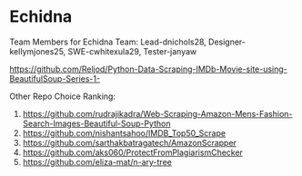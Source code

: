 # Echidna
Team Members for Echidna Team: Lead-dnichols28, Designer-kellymjones25, SWE-cwhitexula29, Tester-janyaw

https://github.com/Reljod/Python-Data-Scraping-IMDb-Movie-site-using-BeautifulSoup-Series-1-

Other Repo Choice Ranking:

1) https://github.com/rudrajikadra/Web-Scraping-Amazon-Mens-Fashion-Search-Images-Beautiful-Soup-Python
2) https://github.com/nishantsahoo/IMDB_Top50_Scrape
3) https://github.com/sarthakbatragatech/AmazonScrapper
4) https://github.com/aks060/ProtectFromPlagiarismChecker
5) https://github.com/eliza-mat/n-ary-tree

